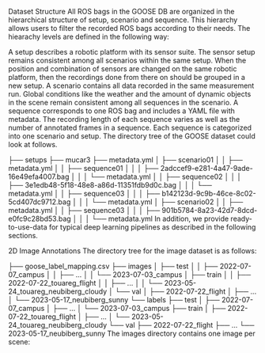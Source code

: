 Dataset Structure
All ROS bags in the GOOSE DB are organized in the hierarchical structure of setup, scenario and sequence. This hierarchy allows users to filter the recorded ROS bags according to their needs. The hiearachy levels are defined in the following way:

A setup describes a robotic platform with its sensor suite. The sensor setup remains consistent among all scenarios within the same setup. When the position and combination of sensors are changed on the same robotic platform, then the recordings done from there on should be grouped in a new setup.
A scenario contains all data recorded in the same measurement run. Global conditions like the weather and the amount of dynamic objects in the scene remain consistent among all sequences in the scenario.
A sequence corresponds to one ROS bag and includes a YAML file with metadata. The recording length of each sequence varies as well as the number of annotated frames in a sequence. Each sequence is categorized into one scenario and setup.
The directory tree of the GOOSE dataset could look at follows.

├── setups
    ├── mucar3
    ├── metadata.yml
    │   ├── scenario01
    │   │   ├── metadata.yml
    │   │   ├── sequence01
    │   │   │   ├── 2adccef9-e281-4a47-9ade-16e49efa4007.bag
    │   │   │   └── metadata.yml
    │   │   ├── sequence02
    │   │   │   ├── 3e1edb48-5f18-48e8-a86d-11351fdb9d0c.bag
    │   │   │   └── metadata.yml
    │   │   ├── sequence03
    │   │   │   ├── b142123d-9c9b-46ce-8c02-5cd407dc9712.bag
    │   │   │   └── metadata.yml
    │   ├── scenario02
    │   │   ├── metadata.yml
    │   │   ├── sequence03
    │   │   │   ├── 901b5784-8a23-42d7-8dcd-e0fc9c28bd53.bag
    │   │   │   └── metadata.yml
In addition, we provide ready-to-use-data for typical deep learning pipelines as described in the following sections.

2D Image Annotations
The directory tree for the image dataset is as follows:

├── goose_label_mapping.csv
├── images
│   ├── test
│   │   ├── 2022-07-07_campus
│   │   ├── ...
│   │   └── 2023-07-03_campus
│   ├── train
│   │   ├── 2022-07-22_touareg_flight
│   │   ├── ...
│   │   └── 2023-05-24_touareg_neubiberg_cloudy
│   └── val
│       ├── 2022-07-22_flight
│       ├── ...
│       └── 2023-05-17_neubiberg_sunny
└── labels
    ├── test
    │   ├── 2022-07-07_campus
    │   ├── ...
    │   └── 2023-07-03_campus
    ├── train
    │   ├── 2022-07-22_touareg_flight
    │   ├── ...
    │   └── 2023-05-24_touareg_neubiberg_cloudy
    └── val
        ├── 2022-07-22_flight
        ├── ...
        └── 2023-05-17_neubiberg_sunny
The ìmages directory contains one image per scene:

<date>_<title>_<framenumber>_<timestamp>_windshield_vis.png (RGB input Image)
In each of the folders in the labels directory, there are 3 files for each frame, named as follows:

<date>_<title>_<framenumber>_<timestamp>_color.png (RGB Image)
<date>_<title>_<framenumber>_<timestamp>_labelids.png (Class Labels)
<date>_<title>_<framenumber>_<timestamp>_instanceids.png (Instance Labels)
See our experiment section for an example on how to read the data.

3D Point Cloud Annotations
The directory tree for the point cloud dataset is as follows:

├── goose_label_mapping.csv
├── velodyne
│   ├── test
│   │   ├── 2022-07-07_campus
│   │   ├── ...
│   │   └── 2023-07-03_campus
│   ├── train
│   │   ├── 2022-07-22_touareg_flight
│   │   ├── ...
│   │   └── 2023-05-24_touareg_neubiberg_cloudy
│   └── val
│       ├── 2022-07-22_flight
│       ├── ...
│       └── 2023-05-17_neubiberg_sunny
└── labels
    ├── test
    │   ├── 2022-07-07_campus
    │   ├── ...
    │   └── 2023-07-03_campus
    ├── train
    │   ├── 2022-07-22_touareg_flight
    │   ├── ...
    │   └── 2023-05-24_touareg_neubiberg_cloudy
    └── val
        ├── 2022-07-22_flight
        ├── ...
        └── 2023-05-17_neubiberg_sunny
The velodyne directory contains one point cloud per scene:

<date>_<title>_<framenumber>_<timestamp>_velodyne.bin (one LiDAR revolution)
In each of the folders in the labels directory, there is one label file:

<date>_<title>_<framenumber>_<timestamp>_velodyne.label (semantic and instance annotations)
The 3D point cloud dataset uses the SemanticKITTI format. The point cluod data can be accessed using the following numpy snippet:

import numpy as np

# reading a .bin file
scan = np.fromfile(filename, dtype=np.float32)
scan = scan.reshape((-1, 4))

# put in attribute
points = scan[:, 0:3]    # get xyz
remissions = scan[:, 3]  # get remission
The data of the .label files can be read in Python using the following numpy code:

import numpy as np

# reading a .label file
label = np.fromfile(filename, dtype=np.uint32)
label = label.reshape((-1))

# extract the semantic and instance label IDs
sem_label = label & 0xFFFF  # semantic label in lower half
inst_label = label >> 16    # instance id in upper half
